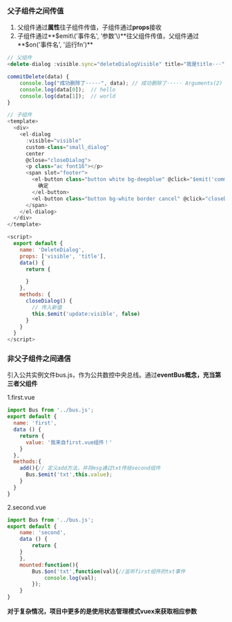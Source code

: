 ### 父子组件之间传值

1. 父组件通过**属性**往子组件传值，子组件通过**props**接收
2. 子组件通过**$emit\('事件名', ‘参数’\)**往父组件传值，父组件通过**$on\('事件名', '运行fn'\)**

```js
// 父组件
<delete-dialog :visible.sync="deleteDialogVisible" title="我是title···" @commitDelete="commitDelete(arguments)" />

commitDelete(data) {
    console.log("成功删除了·····", data); // 成功删除了····· Arguments(2) [hello, world, callee: (...), Symbol(Symbol.iterator): ƒ]    
    console.log(data[0]);  // hello
    console.log(data[1]);  // world
}
```

```js
// 子组件
<template>
  <div>
    <el-dialog
      :visible="visible"
      custom-class="small_dialog"
      center
      @close="closeDialog">
      <p class="ac font16"></p>
      <span slot="footer">
        <el-button class="button white bg-deepblue" @click="$emit('commitDelete', 'hello', 'world')">
          确定
        </el-button>
        <el-button class="button bg-white border cancel" @click="closeDialog">取消</el-button>
      </span>
    </el-dialog>
  </div>
</template>

<script>
  export default {
    name: 'DeleteDialog',
    props: ['visible', 'title'],
    data() {
      return {

      }
    },
    methods: {
      closeDialog() {
        // 传入新值
        this.$emit('update:visible', false)
      }
    }
  }
</script>
```

### 非父子组件之间通信

引入公共实例文件bus.js，作为公共数控中央总线。通过**eventBus概念，充当第三者父组件**

1.first.vue

```js
import Bus from '../bus.js';
export default {
  name: 'first',
  data () {
    return {
      value: '我来自first.vue组件！'
    }
  },
  methods:{
    add(){// 定义add方法，并将msg通过txt传给second组件
      Bus.$emit('txt',this.value);
    }
  }
}
```

2.second.vue

```js
import Bus from '../bus.js';    
export default {
    name: 'second',
    data () {
        return {
    }
    },
    mounted:function(){
        Bus.$on('txt',function(val){//监听first组件的txt事件
            console.log(val);
        });
    }
}
```

**对于复杂情况，项目中更多的是使用状态管理模式vuex来获取相应参数**

